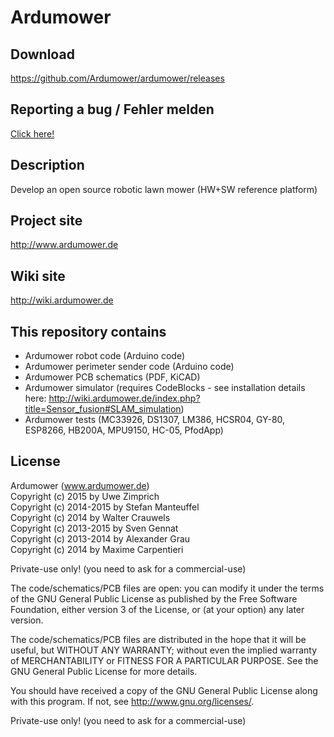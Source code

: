 # Ardumower

## Download
https://github.com/Ardumower/ardumower/releases

## Reporting a bug / Fehler melden
[Click here!](https://github.com/Ardumower/ardumower/issues/new?title=Error+XYZ+%2F+Fehler+XYZ&body=Please+always+fill-in+below%2FBitte+unbedingt+ausf%C3%BCllen%21%0D%0A%0D%0A--English--%0D%0AYour+battery+voltage+%2812v%2C+24v%29%3A+24v%0D%0AYour+gear+motor+%28Ardumower%2C+other%29%3A+Ardumower+motor%0D%0AYour+Ardumower+software+version+%28pfodApp-%3EInfo%29%3A+890%0D%0AYour+Arduino+%28Mega+or+Due%29%3A+Mega+2560%0D%0AYour+PCB+version+%28printed+on+PCB%29%3A+0.5%0D%0AYour+PCB+mounted+parts+configuration+%28default+or+custom+and+how%29%3A+default%0D%0AOdometry+sensor+%28yes%2Fno%29%3F+yes%0D%0AArdumower+chassis+%28yes%2Fno%29%3F+yes%0D%0AExact+error+description%3A+...+%0D%0A%0D%0A--Deutsch--%0D%0ADeine+Akku-Spannung+%2812v%2C+24v%29%3A+24v%0D%0ADein+Antriebsmotor+%28Ardumower%2C+anderer%29%3A+Ardumower+Motor%0D%0ADeine+Ardumower-Software+Version%3A+%28pfodApp-%3EInfo%29%3A+890%0D%0ADeine+PCB-Version+%28siehe+Aufdruck%29%3A+0.5%0D%0ADein+Arduino+%28Mega+oder+Due%29%3A+Mega+2560%0D%0ADeine+PCB+Bauteilbest%C3%BCckung+%28Standard+oder+abweichend+und+wie%29%3A+Standard%0D%0AOdometrie+sensor+%28ja%2Fnein%29%3F+ja%0D%0AArdumower+Chassis+%28ja%2Fnein%29%3F+ja%0D%0AGenaue+Fehlerbeschreibung%3A+...%0D%0A) 

## Description
Develop an open source robotic lawn mower (HW+SW reference platform)

## Project site
http://www.ardumower.de

## Wiki site
http://wiki.ardumower.de

## This repository contains
* Ardumower robot code (Arduino code)
* Ardumower perimeter sender code (Arduino code)
* Ardumower PCB schematics (PDF, KiCAD)
* Ardumower simulator (requires CodeBlocks - see installation details here:  http://wiki.ardumower.de/index.php?title=Sensor_fusion#SLAM_simulation)
* Ardumower tests (MC33926, DS1307, LM386, HCSR04, GY-80, ESP8266, HB200A, MPU9150, HC-05, PfodApp)

## License
Ardumower (www.ardumower.de)
<br>Copyright (c) 2015 by Uwe Zimprich
<br>Copyright (c) 2014-2015 by Stefan Manteuffel
<br>Copyright (c) 2014 by Walter Crauwels
<br>Copyright (c) 2013-2015 by Sven Gennat
<br>Copyright (c) 2013-2014 by Alexander Grau
<br>Copyright (c) 2014 by Maxime Carpentieri    

Private-use only! (you need to ask for a commercial-use)
 
The code/schematics/PCB files are open: you can modify it under the terms of the 
GNU General Public License as published by the Free Software Foundation, 
either version 3 of the License, or (at your option) any later version.

The code/schematics/PCB files are distributed in the hope that it will be useful,
but WITHOUT ANY WARRANTY; without even the implied warranty of
MERCHANTABILITY or FITNESS FOR A PARTICULAR PURPOSE.  See the
GNU General Public License for more details.

You should have received a copy of the GNU General Public License
along with this program.  If not, see <http://www.gnu.org/licenses/>.

Private-use only! (you need to ask for a commercial-use)

